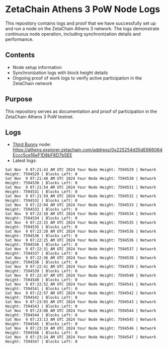 # ZetaChain Athens 3 PoW Node Logs
This repository contains logs and proof that we have successfully set up and run a node on the ZetaChain Athens 3 network. The logs demonstrate continuous node operation, including synchronization details and performance.

## Contents
- Node setup information
- Synchronization logs with block height details
- Ongoing proof of work logs to verify active participation in the ZetaChain network

## Purpose
This repository serves as documentation and proof of participation in the ZetaChain Athens 3 PoW testnet.

## Logs

- [Third Bunny](https://thirdbunny.xyz/) node: https://athens.explorer.zetachain.com/address/0x225254d35dE666064Eccc5ce16eF1D8bF8D7b5EE
- Latest logs:
```
Sat Nov  9 07:21:43 AM UTC 2024 Your Node Height: 7594529 | Network Height: 7594529 | Blocks Left: 0
Sat Nov  9 07:21:48 AM UTC 2024 Your Node Height: 7594530 | Network Height: 7594530 | Blocks Left: 0
Sat Nov  9 07:21:54 AM UTC 2024 Your Node Height: 7594531 | Network Height: 7594531 | Blocks Left: 0
Sat Nov  9 07:21:59 AM UTC 2024 Your Node Height: 7594532 | Network Height: 7594532 | Blocks Left: 0
Sat Nov  9 07:22:04 AM UTC 2024 Your Node Height: 7594533 | Network Height: 7594533 | Blocks Left: 0
Sat Nov  9 07:22:10 AM UTC 2024 Your Node Height: 7594534 | Network Height: 7594534 | Blocks Left: 0
Sat Nov  9 07:22:15 AM UTC 2024 Your Node Height: 7594535 | Network Height: 7594535 | Blocks Left: 0
Sat Nov  9 07:22:20 AM UTC 2024 Your Node Height: 7594536 | Network Height: 7594536 | Blocks Left: 0
Sat Nov  9 07:22:25 AM UTC 2024 Your Node Height: 7594536 | Network Height: 7594536 | Blocks Left: 0
Sat Nov  9 07:22:31 AM UTC 2024 Your Node Height: 7594537 | Network Height: 7594537 | Blocks Left: 0
Sat Nov  9 07:22:36 AM UTC 2024 Your Node Height: 7594538 | Network Height: 7594538 | Blocks Left: 0
Sat Nov  9 07:22:41 AM UTC 2024 Your Node Height: 7594539 | Network Height: 7594539 | Blocks Left: 0
Sat Nov  9 07:22:47 AM UTC 2024 Your Node Height: 7594540 | Network Height: 7594540 | Blocks Left: 0
Sat Nov  9 07:22:52 AM UTC 2024 Your Node Height: 7594541 | Network Height: 7594541 | Blocks Left: 0
Sat Nov  9 07:22:57 AM UTC 2024 Your Node Height: 7594542 | Network Height: 7594542 | Blocks Left: 0
Sat Nov  9 07:23:03 AM UTC 2024 Your Node Height: 7594543 | Network Height: 7594543 | Blocks Left: 0
Sat Nov  9 07:23:08 AM UTC 2024 Your Node Height: 7594544 | Network Height: 7594544 | Blocks Left: 0
Sat Nov  9 07:23:13 AM UTC 2024 Your Node Height: 7594545 | Network Height: 7594545 | Blocks Left: 0
Sat Nov  9 07:23:19 AM UTC 2024 Your Node Height: 7594546 | Network Height: 7594546 | Blocks Left: 0
Sat Nov  9 07:23:24 AM UTC 2024 Your Node Height: 7594547 | Network Height: 7594547 | Blocks Left: 0
```
